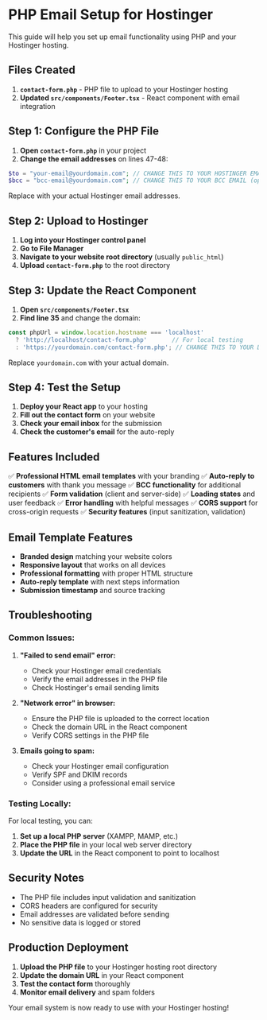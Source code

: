 # PHP Email Setup for Hostinger

This guide will help you set up email functionality using PHP and your Hostinger hosting.

## Files Created

1. **`contact-form.php`** - PHP file to upload to your Hostinger hosting
2. **Updated `src/components/Footer.tsx`** - React component with email integration

## Step 1: Configure the PHP File

1. **Open `contact-form.php`** in your project
2. **Change the email addresses** on lines 47-48:

```php
$to = "your-email@yourdomain.com"; // CHANGE THIS TO YOUR HOSTINGER EMAIL
$bcc = "bcc-email@yourdomain.com"; // CHANGE THIS TO YOUR BCC EMAIL (optional)
```

Replace with your actual Hostinger email addresses.

## Step 2: Upload to Hostinger

1. **Log into your Hostinger control panel**
2. **Go to File Manager**
3. **Navigate to your website root directory** (usually `public_html`)
4. **Upload `contact-form.php`** to the root directory

## Step 3: Update the React Component

1. **Open `src/components/Footer.tsx`**
2. **Find line 35** and change the domain:

```typescript
const phpUrl = window.location.hostname === 'localhost' 
  ? 'http://localhost/contact-form.php'       // For local testing
  : 'https://yourdomain.com/contact-form.php'; // CHANGE THIS TO YOUR DOMAIN
```

Replace `yourdomain.com` with your actual domain.

## Step 4: Test the Setup

1. **Deploy your React app** to your hosting
2. **Fill out the contact form** on your website
3. **Check your email inbox** for the submission
4. **Check the customer's email** for the auto-reply

## Features Included

✅ **Professional HTML email templates** with your branding
✅ **Auto-reply to customers** with thank you message
✅ **BCC functionality** for additional recipients
✅ **Form validation** (client and server-side)
✅ **Loading states** and user feedback
✅ **Error handling** with helpful messages
✅ **CORS support** for cross-origin requests
✅ **Security features** (input sanitization, validation)

## Email Template Features

- **Branded design** matching your website colors
- **Responsive layout** that works on all devices
- **Professional formatting** with proper HTML structure
- **Auto-reply template** with next steps information
- **Submission timestamp** and source tracking

## Troubleshooting

### Common Issues:

1. **"Failed to send email" error:**
   - Check your Hostinger email credentials
   - Verify the email addresses in the PHP file
   - Check Hostinger's email sending limits

2. **"Network error" in browser:**
   - Ensure the PHP file is uploaded to the correct location
   - Check the domain URL in the React component
   - Verify CORS settings in the PHP file

3. **Emails going to spam:**
   - Check your Hostinger email configuration
   - Verify SPF and DKIM records
   - Consider using a professional email service

### Testing Locally:

For local testing, you can:
1. **Set up a local PHP server** (XAMPP, MAMP, etc.)
2. **Place the PHP file** in your local web server directory
3. **Update the URL** in the React component to point to localhost

## Security Notes

- The PHP file includes input validation and sanitization
- CORS headers are configured for security
- Email addresses are validated before sending
- No sensitive data is logged or stored

## Production Deployment

1. **Upload the PHP file** to your Hostinger hosting root directory
2. **Update the domain URL** in your React component
3. **Test the contact form** thoroughly
4. **Monitor email delivery** and spam folders

Your email system is now ready to use with your Hostinger hosting!

